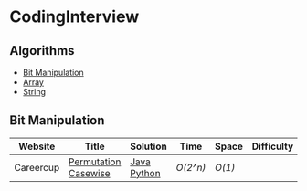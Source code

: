 # CodingInterview

## Algorithms

* [Bit Manipulation](https://github.com/Surajr/CodingInterview#bit-manipulation)
* [Array](https://github.com/surajr/CodingInterview#array)
* [String](https://github.com/surajr/CodingInterview#string)


## Bit Manipulation
| Website 		| Title           |  Solution    |  Time           | Space           | Difficulty    | Tag          | Note| 
|---------------- |---------------- | ----------- | --------------- | --------------- | ------------- |--------------|-----|
 | Careercup  | [Permutation Casewise](https://www.careercup.com/question?id=6255535581036544) | [Java](./java/single-number.cpp) [Python](./Python/) | _O(2^n)_       | _O(1)_          |         |        |         |
